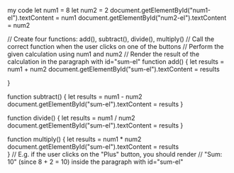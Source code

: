 my code let num1 = 8
let num2 = 2
document.getElementById("num1-el").textContent = num1
document.getElementById("num2-el").textContent = num2


// Create four functions: add(), subtract(), divide(), multiply()
// Call the correct function when the user clicks on one of the buttons
// Perform the given calculation using num1 and num2
// Render the result of the calculation in the paragraph with id="sum-el"
function add() {
    let results = num1 + num2
    document.getElementById("sum-el").textContent = results
    
}

function subtract() {
     let results = num1 - num2
    document.getElementById("sum-el").textContent = results
}

function divide() {
     let results = num1 / num2
    document.getElementById("sum-el").textContent = results
}

function multiply() {
    let results = num1 * num2
    document.getElementById("sum-el").textContent = results    
}
// E.g. if the user clicks on the "Plus" button, you should render
// "Sum: 10" (since 8 + 2 = 10) inside the paragraph with id="sum-el"


